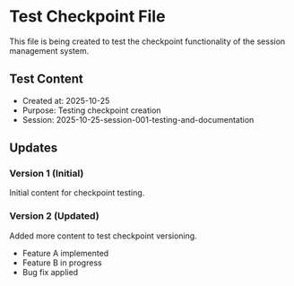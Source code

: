 # Test Checkpoint File

This file is being created to test the checkpoint functionality of the session management system.

## Test Content

- Created at: 2025-10-25
- Purpose: Testing checkpoint creation
- Session: 2025-10-25-session-001-testing-and-documentation

## Updates

### Version 1 (Initial)
Initial content for checkpoint testing.

### Version 2 (Updated)
Added more content to test checkpoint versioning.

- Feature A implemented
- Feature B in progress
- Bug fix applied
